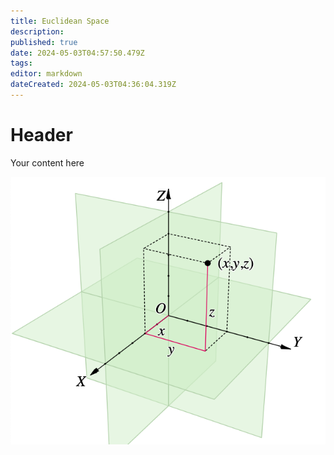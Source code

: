 ```yaml
---
title: Euclidean Space
description: 
published: true
date: 2024-05-03T04:57:50.479Z
tags: 
editor: markdown
dateCreated: 2024-05-03T04:36:04.319Z
---
```


# Header
Your content here

![euclidean-space.png](/images/euclidean-space.png)